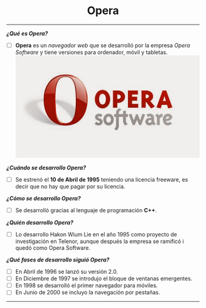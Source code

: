 <center> <h1>Opera</h1> </center> 

-------------------------------------------------
**_¿Qué es Opera?_**  
- [ ] **Opera** es un *navegador web* que se desarrolló por la empresa *Opera Software* y tiene versiones para ordenador, móvil y tabletas.  
![Opera](https://github.com/OscarLopez25032004/SMX2-M8UF1A1-HistoriaWeb-1995-1996-Opera-OscarL/blob/main/04-10%20Efemerides%20de%20Tecnologia%20Opera%20.jpg "Opera")  

**_¿Cuándo se desarrollo Opera?_**  
- [ ] Se estrenó el **10 de Abril de 1995** teniendo una licencia freeware, es decir que no hay que pagar por su licencia.  

**_¿Cómo se desarrollo Opera?_**  
- [ ] Se desarrolló gracias al lenguaje de programación **C++**.  

**_¿Quién desarrollo Opera?_**  
- [ ] Lo desarrollo Hakon Wium Lie en el año 1995 como proyecto de investigación en Telenor, aunque después la empresa se ramificó i quedó como Opera Software.  

**_¿Qué fases de desarrollo siguió Opera?_** 
- [ ] En Abril de 1996 se lanzó su versión 2.0.  
- [ ] En Diciembre de 1997 se introdujo el bloque de ventanas emergentes.  
- [ ] En 1998 se desarrolló el primer navegador para móviles.  
- [ ] En Junio de 2000 se incluyo la navegación por pestañas.
-------------------------------------------------
